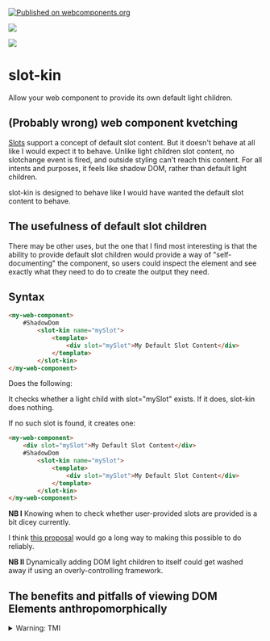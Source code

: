 [![Published on webcomponents.org](https://img.shields.io/badge/webcomponents.org-published-blue.svg)](https://www.webcomponents.org/element/slot-kin)

<a href="https://nodei.co/npm/slot-kin/"><img src="https://nodei.co/npm/slot-kin.png"></a>

<img src="https://badgen.net/bundlephobia/minzip/slot-kin">

# slot-kin

Allow your web component to provide its own default light children.

## (Probably wrong) web component kvetching

[Slots](https://developer.mozilla.org/en-US/docs/Web/Web_Components/Using_templates_and_slots#Adding_flexibility_with_slots) support a concept of default slot content.  But it doesn't behave at all like I would expect it to behave.  Unlike light children slot content, no slotchange event is fired, and outside styling can't reach this content.  For all intents and purposes, it feels like shadow DOM, rather than default light children. 

slot-kin is designed to behave like I would have wanted the default slot content to behave.

## The usefulness of default slot children

There may be other uses, but the one that I find most interesting is that the ability to provide default slot children would provide a way of "self-documenting" the component, so users could inspect the element and see exactly what they need to do to create the output they need.


## Syntax

```html
<my-web-component>
    #ShadowDom
        <slot-kin name="mySlot">
            <template>
                <div slot="mySlot">My Default Slot Content</div>
            </template>
        </slot-kin>
</my-web-component>
```
Does the following:

It checks whether a light child with slot="mySlot" exists.  If it does, slot-kin does nothing.  

If no such slot is found, it creates one:

```html
<my-web-component>
    <div slot="mySlot">My Default Slot Content</div>
    #ShadowDom
        <slot-kin name="mySlot">
            <template>
                <div slot="mySlot">My Default Slot Content</div>
            </template>
        </slot-kin>
</my-web-component>
```

**NB I** Knowing when to check whether user-provided slots are provided is a bit dicey currently.

I think [this proposal](https://github.com/w3c/webcomponents/issues/809) would go a long way to making this possible to do reliably.

**NB II**  Dynamically adding DOM light children to itself could get washed away if using an overly-controlling framework.

## The benefits and pitfalls of viewing DOM Elements anthropomorphically 

<details>
  <summary>Warning:  TMI</summary>

Just in case anyone actually read the previous sentence and made a connection I didn't intend:  The previous sentence was typed as a kind of afterthought.  

I was really focused at the time on a parallel issue of how to handle passing the same children downward through multiple slot elements without deleting / adding (still not sure what the proper way to do that is), which seems not good for performance reasons.  

I was going to give it the name "slot-nik", based on the Urban Dictionary definition:  

>Someone whose fanatical devotion to or reverent need for the deliberation of minutia slows you down, especially in some kind of line.

I decided against it, because it seemed it might have slightly negative overtones to a particular ethnic group.

This made me think about the opposite direction, so I thought it would make sense to name this element slot-kin, which seemed more friendly in nature to the same ethnic group, and actually fit the description of what this element is trying to achieve quite nicely.

I had no conscious intention of bringing up any other disturbing connotations, and it isn't at all fair to lay that on anyone.  I can't rule out the possibility that my subsconscious was playing tricks on me, so apologies.

I think it is quite natural, after working with the DOM for a number of years, to think of those elements as concious beings, as it makes reasoning about them quite a bit easier, at least for me.  I find it a nice way to add a little humor to the situation, too, when appropriate.  The fact that there are "parents" and "children" and "siblings" makes the comparison almost unavoidable, I would think.

This tendency only increases dramatically in our current situation, where names of custom elements need to be unique.  This kind of forces you to think long and hard about what the name should be, which is something any soon-to-be parent can relate to.  Perhaps this psychological attachment / malady will diminish as [Scoped Custom Element Registries](https://github.com/w3c/webcomponents/issues/716) allows you essentially only have to choose the [first and middle name of your baby](https://www.youtube.com/watch?v=QxbJJ995Vjo), closer to the situation with actual babies, more or less. 

I realize now that when you combine all these things together, all sorts of unfair comparisons can be made, like "hiding children in the shadows from a big bad framework", or comparisons to the frightning phrase "we will replace you".  Who knows if that's a factor in why I never developed a fondness for a popular framework of the day, perhaps irrationally so?

Perhaps it has caused me to become overly biased in favor of hiding (via display:none) rather than deleting children when no longer needed at least for the moment, in order to hold on to their "memories".  This might not always be the right choice, especially on a low-memory device.

All this thinking brings me back to a personal story, and taking comfort in the observation that I'm probably not alone in this tendency of thinking  hyper-anthropomorphically, and that it isn't limited to DOM Elements.

When I was growing up, my fairly recently deceased mother used to recount a story where she had a pleasant dream where she was cutting me up into pieces, and wasn't worried about it at all, because she knew she would be able to put me back together again.  When she woke up, she (recursively) felt guilty about *not* feeling guilty about it.

Then she realized she was projecting me onto her Fortran program she was improving at work.  There was no word for it at the time -- I guess she was "refactoring" her program, and me both, which is a good representation of how devoted she was to raising me right.

So I guess this component, such as it is, is in loving memory to her.  

</details>

 








